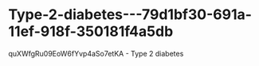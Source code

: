 # Type-2-diabetes---79d1bf30-691a-11ef-918f-350181f4a5db
quXWfgRu09EoW6fYvp4aSo7etKA - Type 2 diabetes
